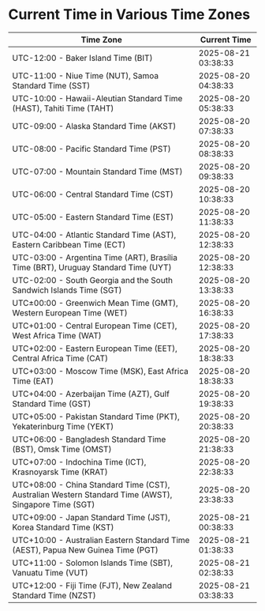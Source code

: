 # Current Time in Various Time Zones

| Time Zone | Current Time |
|-----------|--------------|
| UTC-12:00 - Baker Island Time (BIT) | 2025-08-21 03:38:33 |
| UTC-11:00 - Niue Time (NUT), Samoa Standard Time (SST) | 2025-08-20 04:38:33 |
| UTC-10:00 - Hawaii-Aleutian Standard Time (HAST), Tahiti Time (TAHT) | 2025-08-20 05:38:33 |
| UTC-09:00 - Alaska Standard Time (AKST) | 2025-08-20 07:38:33 |
| UTC-08:00 - Pacific Standard Time (PST) | 2025-08-20 08:38:33 |
| UTC-07:00 - Mountain Standard Time (MST) | 2025-08-20 09:38:33 |
| UTC-06:00 - Central Standard Time (CST) | 2025-08-20 10:38:33 |
| UTC-05:00 - Eastern Standard Time (EST) | 2025-08-20 11:38:33 |
| UTC-04:00 - Atlantic Standard Time (AST), Eastern Caribbean Time (ECT) | 2025-08-20 12:38:33 |
| UTC-03:00 - Argentina Time (ART), Brasília Time (BRT), Uruguay Standard Time (UYT) | 2025-08-20 12:38:33 |
| UTC-02:00 - South Georgia and the South Sandwich Islands Time (SGT) | 2025-08-20 13:38:33 |
| UTC±00:00 - Greenwich Mean Time (GMT), Western European Time (WET) | 2025-08-20 16:38:33 |
| UTC+01:00 - Central European Time (CET), West Africa Time (WAT) | 2025-08-20 17:38:33 |
| UTC+02:00 - Eastern European Time (EET), Central Africa Time (CAT) | 2025-08-20 18:38:33 |
| UTC+03:00 - Moscow Time (MSK), East Africa Time (EAT) | 2025-08-20 18:38:33 |
| UTC+04:00 - Azerbaijan Time (AZT), Gulf Standard Time (GST) | 2025-08-20 19:38:33 |
| UTC+05:00 - Pakistan Standard Time (PKT), Yekaterinburg Time (YEKT) | 2025-08-20 20:38:33 |
| UTC+06:00 - Bangladesh Standard Time (BST), Omsk Time (OMST) | 2025-08-20 21:38:33 |
| UTC+07:00 - Indochina Time (ICT), Krasnoyarsk Time (KRAT) | 2025-08-20 22:38:33 |
| UTC+08:00 - China Standard Time (CST), Australian Western Standard Time (AWST), Singapore Time (SGT) | 2025-08-20 23:38:33 |
| UTC+09:00 - Japan Standard Time (JST), Korea Standard Time (KST) | 2025-08-21 00:38:33 |
| UTC+10:00 - Australian Eastern Standard Time (AEST), Papua New Guinea Time (PGT) | 2025-08-21 01:38:33 |
| UTC+11:00 - Solomon Islands Time (SBT), Vanuatu Time (VUT) | 2025-08-21 02:38:33 |
| UTC+12:00 - Fiji Time (FJT), New Zealand Standard Time (NZST) | 2025-08-21 03:38:33 |
